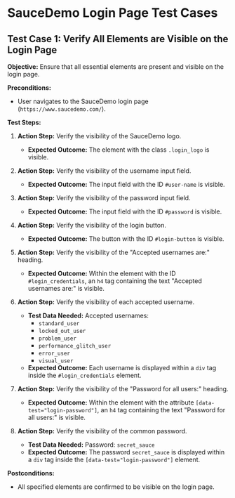# SauceDemo Login Page Test Cases

## Test Case 1: Verify All Elements are Visible on the Login Page

**Objective:** Ensure that all essential elements are present and visible on the login page.

**Preconditions:**

- User navigates to the SauceDemo login page (`https://www.saucedemo.com/`).

**Test Steps:**

1. **Action Step:** Verify the visibility of the SauceDemo logo.

   - **Expected Outcome:** The element with the class `.login_logo` is visible.

2. **Action Step:** Verify the visibility of the username input field.

   - **Expected Outcome:** The input field with the ID `#user-name` is visible.

3. **Action Step:** Verify the visibility of the password input field.

   - **Expected Outcome:** The input field with the ID `#password` is visible.

4. **Action Step:** Verify the visibility of the login button.

   - **Expected Outcome:** The button with the ID `#login-button` is visible.

5. **Action Step:** Verify the visibility of the "Accepted usernames are:" heading.

   - **Expected Outcome:** Within the element with the ID `#login_credentials`, an `h4` tag containing the text "Accepted usernames are:" is visible.

6. **Action Step:** Verify the visibility of each accepted username.

   - **Test Data Needed:** Accepted usernames:
     - `standard_user`
     - `locked_out_user`
     - `problem_user`
     - `performance_glitch_user`
     - `error_user`
     - `visual_user`
   - **Expected Outcome:** Each username is displayed within a `div` tag inside the `#login_credentials` element.

7. **Action Step:** Verify the visibility of the "Password for all users:" heading.

   - **Expected Outcome:** Within the element with the attribute `[data-test="login-password"]`, an `h4` tag containing the text "Password for all users:" is visible.

8. **Action Step:** Verify the visibility of the common password.
   - **Test Data Needed:** Password: `secret_sauce`
   - **Expected Outcome:** The password `secret_sauce` is displayed within a `div` tag inside the `[data-test="login-password"]` element.

**Postconditions:**

- All specified elements are confirmed to be visible on the login page.
